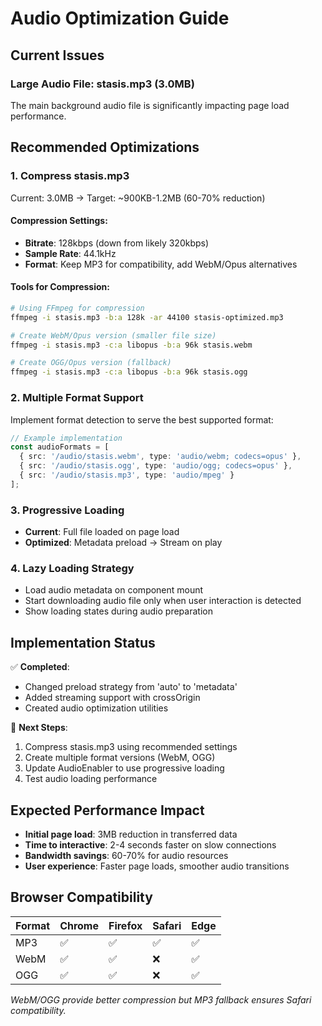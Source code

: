 # Audio Optimization Guide

## Current Issues

### Large Audio File: stasis.mp3 (3.0MB)
The main background audio file is significantly impacting page load performance.

## Recommended Optimizations

### 1. Compress stasis.mp3
Current: 3.0MB → Target: ~900KB-1.2MB (60-70% reduction)

#### Compression Settings:
- **Bitrate**: 128kbps (down from likely 320kbps)
- **Sample Rate**: 44.1kHz
- **Format**: Keep MP3 for compatibility, add WebM/Opus alternatives

#### Tools for Compression:
```bash
# Using FFmpeg for compression
ffmpeg -i stasis.mp3 -b:a 128k -ar 44100 stasis-optimized.mp3

# Create WebM/Opus version (smaller file size)
ffmpeg -i stasis.mp3 -c:a libopus -b:a 96k stasis.webm

# Create OGG/Opus version (fallback)
ffmpeg -i stasis.mp3 -c:a libopus -b:a 96k stasis.ogg
```

### 2. Multiple Format Support
Implement format detection to serve the best supported format:

```typescript
// Example implementation
const audioFormats = [
  { src: '/audio/stasis.webm', type: 'audio/webm; codecs=opus' },
  { src: '/audio/stasis.ogg', type: 'audio/ogg; codecs=opus' },
  { src: '/audio/stasis.mp3', type: 'audio/mpeg' }
];
```

### 3. Progressive Loading
- **Current**: Full file loaded on page load
- **Optimized**: Metadata preload → Stream on play

### 4. Lazy Loading Strategy
- Load audio metadata on component mount
- Start downloading audio file only when user interaction is detected
- Show loading states during audio preparation

## Implementation Status

✅ **Completed**:
- Changed preload strategy from 'auto' to 'metadata'
- Added streaming support with crossOrigin
- Created audio optimization utilities

🔄 **Next Steps**:
1. Compress stasis.mp3 using recommended settings
2. Create multiple format versions (WebM, OGG)
3. Update AudioEnabler to use progressive loading
4. Test audio loading performance

## Expected Performance Impact

- **Initial page load**: 3MB reduction in transferred data
- **Time to interactive**: 2-4 seconds faster on slow connections
- **Bandwidth savings**: 60-70% for audio resources
- **User experience**: Faster page loads, smoother audio transitions

## Browser Compatibility

| Format | Chrome | Firefox | Safari | Edge |
|--------|---------|---------|---------|------|
| MP3    | ✅      | ✅       | ✅      | ✅    |
| WebM   | ✅      | ✅       | ❌      | ✅    |
| OGG    | ✅      | ✅       | ❌      | ✅    |

*WebM/OGG provide better compression but MP3 fallback ensures Safari compatibility.*